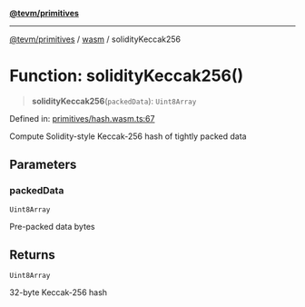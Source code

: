 [**@tevm/primitives**](../../../../README.md)

***

[@tevm/primitives](../../../../globals.md) / [wasm](../README.md) / solidityKeccak256

# Function: solidityKeccak256()

> **solidityKeccak256**(`packedData`): `Uint8Array`

Defined in: [primitives/hash.wasm.ts:67](https://github.com/evmts/primitives/blob/main/src/primitives/hash.wasm.ts#L67)

Compute Solidity-style Keccak-256 hash of tightly packed data

## Parameters

### packedData

`Uint8Array`

Pre-packed data bytes

## Returns

`Uint8Array`

32-byte Keccak-256 hash
